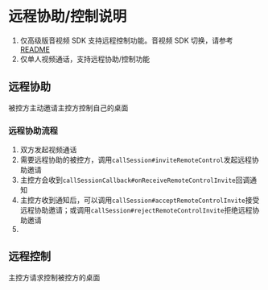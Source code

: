 # 远程协助/控制说明
1. 仅高级版音视频 SDK 支持远程控制功能。音视频 SDK 切换，请参考[README](./internal/README.MD)
2. 仅单人视频通话，支持远程协助/控制功能

## 远程协助
被控方主动邀请主控方控制自己的桌面

### 远程协助流程
1. 双方发起视频通话
2. 需要远程协助的被控方，调用`callSession#inviteRemoteControl`发起远程协助邀请
3. 主控方会收到`callSessionCallback#onReceiveRemoteControlInvite`回调通知
4. 主控方收到通知后，可以调用`callSession#acceptRemoteControlInvite`接受远程协助邀请；或调用`callSession#rejectRemoteControlInvite`拒绝远程协助邀请
5. 

## 远程控制
主控方请求控制被控方的桌面

